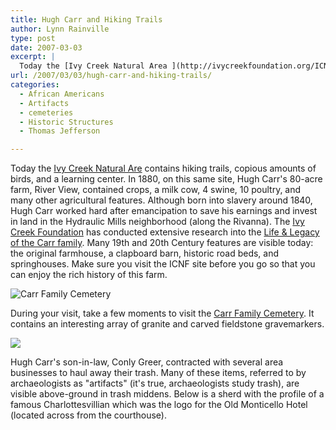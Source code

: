 ```yaml
---
title: Hugh Carr and Hiking Trails
author: Lynn Rainville
type: post
date: 2007-03-03
excerpt: |
  Today the [Ivy Creek Natural Area ](http://ivycreekfoundation.org/ICNA.html)contains hiking trails, copious amounts of birds, and a learning center. In 1880 Hugh Carr's 80-acre farm, River View, contained crops, a milk cow, 4 swine, 10 poultry, and many other agricultural features.
url: /2007/03/03/hugh-carr-and-hiking-trails/
categories:
  - African Americans
  - Artifacts
  - cemeteries
  - Historic Structures
  - Thomas Jefferson

---
```

Today the [Ivy Creek Natural Are][1] contains hiking trails, copious amounts of birds, and a learning center. In 1880, on this same site, Hugh Carr's 80-acre farm, River View, contained crops, a milk cow, 4 swine, 10 poultry, and many other agricultural features. Although born into slavery around 1840, Hugh Carr worked hard after emancipation to save his earnings and invest in land in the Hydraulic Mills neighborhood (along the Rivanna). The [Ivy Creek Foundation][2] has conducted extensive research into the [Life & Legacy of the Carr family][3]. Many 19th and 20th Century features are visible today: the original farmhouse, a clapboard barn, historic road beds, and springhouses. Make sure you visit the ICNF site before you go so that you can enjoy the rich history of this farm.

![Carr Family Cemetery][4]
  
During your visit, take a few moments to visit the [Carr Family Cemetery](http://www.virginia.edu/woodson/projects/aacaac/db/cemetery/details/CRR/). It contains an interesting array of granite and carved fieldstone gravemarkers.

![][5]

Hugh Carr's son-in-law, Conly Greer, contracted with several area businesses to haul away their trash. Many of these items, referred to by archaeologists as "artifacts" (it's true, archaeologists study trash), are visible above-ground in trash middens. Below is a sherd with the profile of a famous Charlottesvillian which was the logo for the Old Monticello Hotel (located across from the courthouse).

 [1]: http://ivycreekfoundation.org/ICNA.html
 [2]: http://ivycreekfoundation.org/home.html
 [3]: http://ivycreekfoundation.org/FamilyHistory.html
 [4]: /media/2007/03/carrcem.jpg
 [5]: /media/2007/03/monticellohotelsherd.jpg
